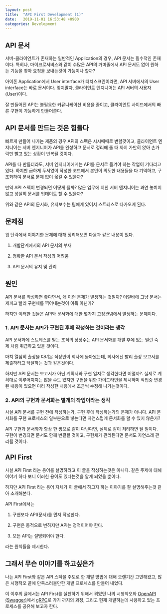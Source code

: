 ```yaml
---
layout: post
title:  "API First Development (1)"
date:   2019-11-01 16:53:48 +0900
categories: Development
---
```


## API 문서

서버-클라이언트가 존재하는 일반적인 Application의 경우, API 문서는 필수적인 존재이다.
특히나, 마이크로서비스와 같이 수많은 API의 거미줄에서 API 문서도 없이 원하는 기능을 찾아 요청을 보내는것이 가능이나 할까?

아이폰 Application에서 User interface가 터치스크린이라면, API 서버에서의 User interface는 바로 문서이다.
잊지말자, 클라이언트 엔지니어는 API 서버의 사용자(User)이다.

잘 만들어진 API는 불필요한 커뮤니케이션 비용을 줄이고, 클라이언트 사이드에서의 빠른 구현이 가능하게 만들어준다.

## API 문서를 만드는 것은 힘들다

빠르게 만들어 나가는 제품의 경우 API의 스펙은 시시때때로 변할것이고,
클라이언트 엔지니어는 서버 엔지니어가 API를 완성하고 문서로 정리해 줄 때 까지 가만히 앉아 손가락만 빨고 있는 상황이 반복될 것이다.

API를 다 만들더라도, 서버 엔지니어에게는 API를 문서로 옮겨야 하는 작업이 기다리고 있다. 하지만 급하게 두서없이 작성한 코드에서
본인이 의도한 내용들을 다 기억하고, 구조화하여 문서로 문제 없이 옮길 수 있을까?

만약 API 스펙이 변경되면 어떻게 될까? 많은 업무에 지친 서버 엔지니어는 과연 놓치지 않고 성실히 문서를 업데이트 할 수 있을까?

위와 같은 API의 문서화, 유지보수는 팀에게 있어서 스트레스로 다가오게 된다.

## 문제점

윗 단락에서 이야기한 문제에 대해 정리해보면 다음과 같은 내용이 있다.

1. 개발단계에서의 API 문서의 부재

2. 정확한 API 문서 작성의 어려움

3. API 문서의 유지 및 관리

## 원인

API 문서를 작성하면 좋다면서, 왜 이런 문제가 발생하는 것일까? 이럴바에 그냥 문서는 제끼고 빨리 구현체를 찍어내는것이 이득 아닌가?

하지만 이러한 것들은 API와 문서화에 대한 몇가지 고정관념에서 발생하는 문제이다.

### 1. API 문서는 API가 구현된 후에 작성하는 것이라는 생각

API 문서화에 스트레스를 받는 조직의 상당수는 API 문서화를 개발 후에 있는 밀린 숙제 처럼 취급하고 있을 것이다.

마치 열심히 출장을 다녀온 직장인이 회사에 돌아왔는데, 회사에선 빨리 출장 보고서를 제출하라고 닥달하는 것과 같은것이다.

하지만 API 문서는 보고서가 아닌 계획서와 구현 일지로 생각한다면 어떨까?. 실제로 계획대로 이루어지지는 않을 수도 있지만
구현을 위한 가이드라인을 제시하며 작업중 변경된 내용이 있으면 미리 작성한 내용에서 조금씩 수정해 나가는것이다.

### 2. API의 구현과 문서화는 별개의 작업이라는 생각

사실 API 문서를 구현 전에 작성하는가, 구현 후에 작성하는가의 문제가 아니다. API 문서화를 구현 프로세스의 일부분으로 넣는다면
자연스럽게 문서화를 할 수 있지 않은가?

API 구현과 문서화가 항상 한 쌍으로 같이 다닌다면, 실제로 같이 처리하면 될 일이다. 구현이 변경되면 문서도 함께 변결될 것이고, 구현체가 관리된다면
문서도 자연스레 관리될 것이다.

## API First

사실 API First 라는 용어를 설명하려고 이 글을 작성하는것은 아니다. 같은 주제에 대해 이야기 하다 보니 이러한 용어도 있다는것을 알게 되었을 뿐이다.

하지만 API First 라는 용어 자체가 이 글에서 하고자 하는 이야기를 잘 설명해주는것 같아 소개해본다.

API First에서는

1. 구현보다 API(문서)를 먼저 작성한다.

2. 구현은 동적으로 변하지만 API는 정적이어야 한다.

3. 모든 API는 설명되어야 한다.

라는 원칙들을 제시한다.

## 그래서 무슨 이야기를 하고싶은가

나는 API First와 같은 API 스펙을 주도로 한 개발 방법에 대해 오랜기간 고민해왔고, 많은 시행착오 끝에 만족스러울만한 개발 프로세스를 만들어 내었다.

이 이후의 글에서는 API First를 실천하기 위해서 겪었던 나의 시행착오와 [OpenAPI (Swagger)][OpenAPI]에서 [gRPC][gRPC]로 가기 까지의 과정, 그리고
현재 개발하는데 사용하고 있는 프로세스를 공유해 보고자 한다.


[OpenAPI]: https://openapis.org
[gRPC]: http://grpc.io
